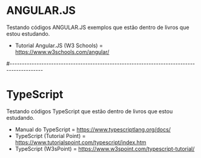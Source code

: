 # ANGULAR.JS

Testando códigos ANGULAR.JS exemplos que estão dentro de livros que estou estudando.

* Tutorial Angular.JS (W3 Schools) = https://www.w3schools.com/angular/

#-------------------------------------------------------------------------------------------

# TypeScript

Testando códigos TypeScript que estão dentro de livros que estou estudando.

* Manual do TypeScript = https://www.typescriptlang.org/docs/
* TypeScript (Tutorial Point) = https://www.tutorialspoint.com/typescript/index.htm
* TypeScript (W3sPoint) = https://www.w3spoint.com/typescript-tutorial/

